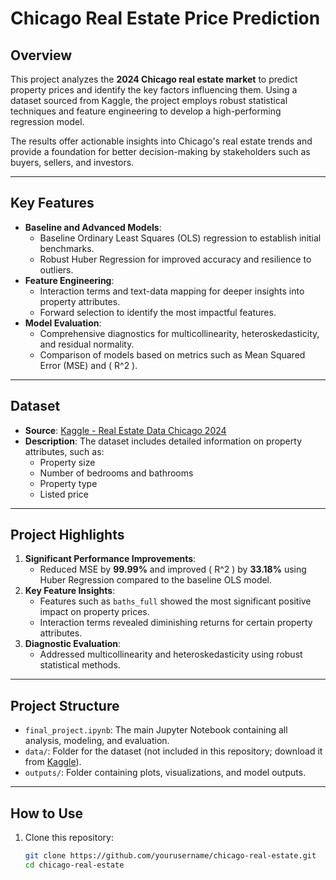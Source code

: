 # Chicago Real Estate Price Prediction

## Overview
This project analyzes the **2024 Chicago real estate market** to predict property prices and identify the key factors influencing them. Using a dataset sourced from Kaggle, the project employs robust statistical techniques and feature engineering to develop a high-performing regression model. 

The results offer actionable insights into Chicago's real estate trends and provide a foundation for better decision-making by stakeholders such as buyers, sellers, and investors.

---

## Key Features
- **Baseline and Advanced Models**: 
  - Baseline Ordinary Least Squares (OLS) regression to establish initial benchmarks.
  - Robust Huber Regression for improved accuracy and resilience to outliers.
- **Feature Engineering**:
  - Interaction terms and text-data mapping for deeper insights into property attributes.
  - Forward selection to identify the most impactful features.
- **Model Evaluation**:
  - Comprehensive diagnostics for multicollinearity, heteroskedasticity, and residual normality.
  - Comparison of models based on metrics such as Mean Squared Error (MSE) and \( R^2 \).

---

## Dataset
- **Source**: [Kaggle - Real Estate Data Chicago 2024](https://www.kaggle.com/datasets/kanchana1990/real-estate-data-chicago-2024)
- **Description**: The dataset includes detailed information on property attributes, such as:
  - Property size
  - Number of bedrooms and bathrooms
  - Property type
  - Listed price

---

## Project Highlights
1. **Significant Performance Improvements**:
   - Reduced MSE by **99.99%** and improved \( R^2 \) by **33.18%** using Huber Regression compared to the baseline OLS model.
2. **Key Feature Insights**:
   - Features such as `baths_full` showed the most significant positive impact on property prices.
   - Interaction terms revealed diminishing returns for certain property attributes.
3. **Diagnostic Evaluation**:
   - Addressed multicollinearity and heteroskedasticity using robust statistical methods.

---

## Project Structure
- `final_project.ipynb`: The main Jupyter Notebook containing all analysis, modeling, and evaluation.
- `data/`: Folder for the dataset (not included in this repository; download it from [Kaggle](https://www.kaggle.com/datasets/kanchana1990/real-estate-data-chicago-2024)).
- `outputs/`: Folder containing plots, visualizations, and model outputs.

---

## How to Use
1. Clone this repository:
   ```bash
   git clone https://github.com/yourusername/chicago-real-estate.git
   cd chicago-real-estate
